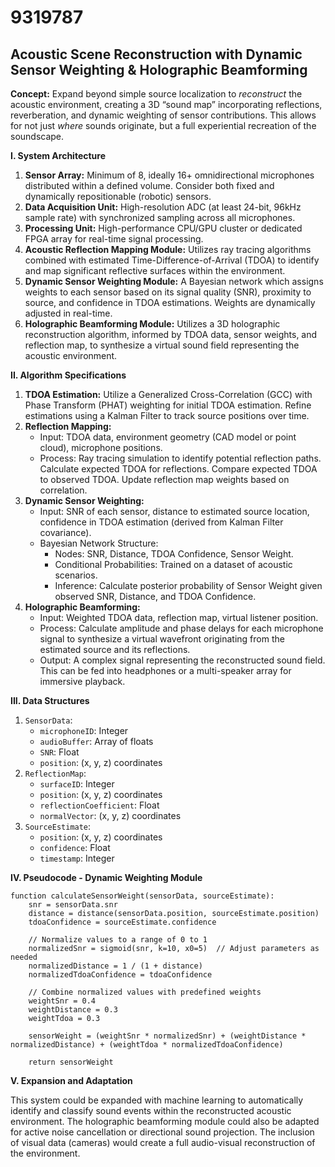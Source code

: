 # 9319787

## Acoustic Scene Reconstruction with Dynamic Sensor Weighting & Holographic Beamforming

**Concept:** Expand beyond simple source localization to *reconstruct* the acoustic environment, creating a 3D “sound map” incorporating reflections, reverberation, and dynamic weighting of sensor contributions. This allows for not just *where* sounds originate, but a full experiential recreation of the soundscape.

**I. System Architecture**

1.  **Sensor Array:** Minimum of 8, ideally 16+ omnidirectional microphones distributed within a defined volume. Consider both fixed and dynamically repositionable (robotic) sensors.
2.  **Data Acquisition Unit:** High-resolution ADC (at least 24-bit, 96kHz sample rate) with synchronized sampling across all microphones.
3.  **Processing Unit:** High-performance CPU/GPU cluster or dedicated FPGA array for real-time signal processing.
4.  **Acoustic Reflection Mapping Module:** Utilizes ray tracing algorithms combined with estimated Time-Difference-of-Arrival (TDOA) to identify and map significant reflective surfaces within the environment.
5.  **Dynamic Sensor Weighting Module:** A Bayesian network which assigns weights to each sensor based on its signal quality (SNR), proximity to source, and confidence in TDOA estimations.  Weights are dynamically adjusted in real-time.
6.  **Holographic Beamforming Module:** Utilizes a 3D holographic reconstruction algorithm, informed by TDOA data, sensor weights, and reflection map, to synthesize a virtual sound field representing the acoustic environment.

**II. Algorithm Specifications**

1.  **TDOA Estimation:**  Utilize a Generalized Cross-Correlation (GCC) with Phase Transform (PHAT) weighting for initial TDOA estimation.  Refine estimations using a Kalman Filter to track source positions over time.
2.  **Reflection Mapping:**
    *   Input: TDOA data, environment geometry (CAD model or point cloud), microphone positions.
    *   Process:  Ray tracing simulation to identify potential reflection paths. Calculate expected TDOA for reflections. Compare expected TDOA to observed TDOA. Update reflection map weights based on correlation.
3.  **Dynamic Sensor Weighting:**
    *   Input: SNR of each sensor, distance to estimated source location, confidence in TDOA estimation (derived from Kalman Filter covariance).
    *   Bayesian Network Structure:
        *   Nodes: SNR, Distance, TDOA Confidence, Sensor Weight.
        *   Conditional Probabilities: Trained on a dataset of acoustic scenarios.
        *   Inference: Calculate posterior probability of Sensor Weight given observed SNR, Distance, and TDOA Confidence.
4.  **Holographic Beamforming:**
    *   Input: Weighted TDOA data, reflection map, virtual listener position.
    *   Process:  Calculate amplitude and phase delays for each microphone signal to synthesize a virtual wavefront originating from the estimated source and its reflections.
    *   Output:  A complex signal representing the reconstructed sound field. This can be fed into headphones or a multi-speaker array for immersive playback.

**III. Data Structures**

1.  `SensorData`:
    *   `microphoneID`: Integer
    *   `audioBuffer`: Array of floats
    *   `SNR`: Float
    *   `position`: (x, y, z) coordinates
2.  `ReflectionMap`:
    *   `surfaceID`: Integer
    *   `position`: (x, y, z) coordinates
    *   `reflectionCoefficient`: Float
    *   `normalVector`: (x, y, z) coordinates
3.  `SourceEstimate`:
    *   `position`: (x, y, z) coordinates
    *   `confidence`: Float
    *   `timestamp`: Integer

**IV. Pseudocode - Dynamic Weighting Module**

```
function calculateSensorWeight(sensorData, sourceEstimate):
    snr = sensorData.snr
    distance = distance(sensorData.position, sourceEstimate.position)
    tdoaConfidence = sourceEstimate.confidence

    // Normalize values to a range of 0 to 1
    normalizedSnr = sigmoid(snr, k=10, x0=5)  // Adjust parameters as needed
    normalizedDistance = 1 / (1 + distance)
    normalizedTdoaConfidence = tdoaConfidence

    // Combine normalized values with predefined weights
    weightSnr = 0.4
    weightDistance = 0.3
    weightTdoa = 0.3

    sensorWeight = (weightSnr * normalizedSnr) + (weightDistance * normalizedDistance) + (weightTdoa * normalizedTdoaConfidence)

    return sensorWeight
```

**V. Expansion and Adaptation**

This system could be expanded with machine learning to automatically identify and classify sound events within the reconstructed acoustic environment. The holographic beamforming module could also be adapted for active noise cancellation or directional sound projection. The inclusion of visual data (cameras) would create a full audio-visual reconstruction of the environment.